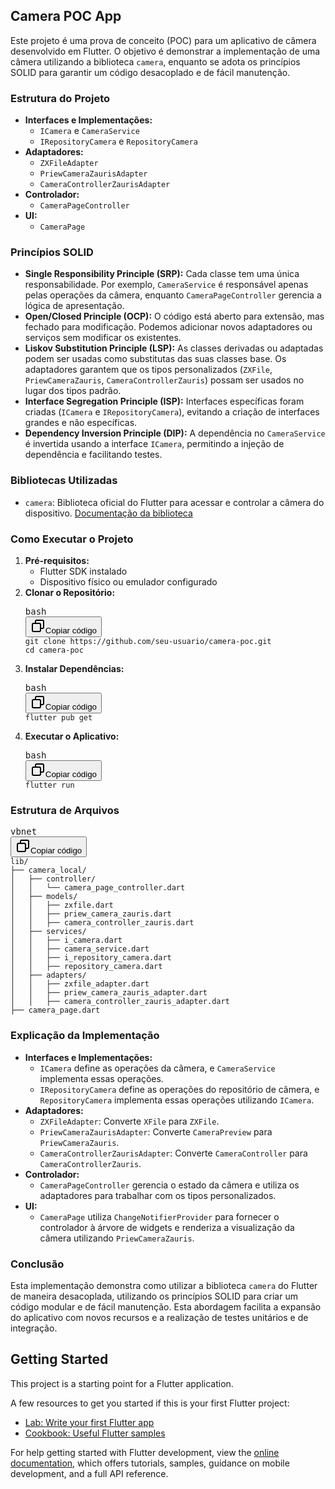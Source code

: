 
## Camera POC App

Este projeto é uma prova de conceito (POC) para um aplicativo de câmera desenvolvido em Flutter. O objetivo é demonstrar a implementação de uma câmera utilizando a biblioteca `camera`, enquanto se adota os princípios SOLID para garantir um código desacoplado e de fácil manutenção.

### Estrutura do Projeto

* **Interfaces e Implementações:**
  * `ICamera` e `CameraService`
  * `IRepositoryCamera` e `RepositoryCamera`
* **Adaptadores:**
  * `ZXFileAdapter`
  * `PriewCameraZaurisAdapter`
  * `CameraControllerZaurisAdapter`
* **Controlador:**
  * `CameraPageController`
* **UI:**
  * `CameraPage`

### Princípios SOLID

* **Single Responsibility Principle (SRP):** Cada classe tem uma única responsabilidade. Por exemplo, `CameraService` é responsável apenas pelas operações da câmera, enquanto `CameraPageController` gerencia a lógica de apresentação.
* **Open/Closed Principle (OCP):** O código está aberto para extensão, mas fechado para modificação. Podemos adicionar novos adaptadores ou serviços sem modificar os existentes.
* **Liskov Substitution Principle (LSP):** As classes derivadas ou adaptadas podem ser usadas como substitutas das suas classes base. Os adaptadores garantem que os tipos personalizados (`ZXFile`, `PriewCameraZauris`, `CameraControllerZauris`) possam ser usados no lugar dos tipos padrão.
* **Interface Segregation Principle (ISP):** Interfaces específicas foram criadas (`ICamera` e `IRepositoryCamera`), evitando a criação de interfaces grandes e não específicas.
* **Dependency Inversion Principle (DIP):** A dependência no `CameraService` é invertida usando a interface `ICamera`, permitindo a injeção de dependência e facilitando testes.

### Bibliotecas Utilizadas

* `camera`: Biblioteca oficial do Flutter para acessar e controlar a câmera do dispositivo. [Documentação da biblioteca]()

### Como Executar o Projeto

1. **Pré-requisitos:**
   * Flutter SDK instalado
   * Dispositivo físico ou emulador configurado
2. **Clonar o Repositório:**
   <pre><div class="dark bg-gray-950 rounded-md border-[0.5px] border-token-border-medium"><div class="flex items-center relative text-token-text-secondary bg-token-main-surface-secondary px-4 py-2 text-xs font-sans justify-between rounded-t-md"><span>bash</span><div class="flex items-center"><span class="" data-state="closed"><button class="flex gap-1 items-center"><svg xmlns="http://www.w3.org/2000/svg" width="24" height="24" fill="none" viewBox="0 0 24 24" class="icon-sm"><path fill="currentColor" fill-rule="evenodd" d="M7 5a3 3 0 0 1 3-3h9a3 3 0 0 1 3 3v9a3 3 0 0 1-3 3h-2v2a3 3 0 0 1-3 3H5a3 3 0 0 1-3-3v-9a3 3 0 0 1 3-3h2zm2 2h5a3 3 0 0 1 3 3v5h2a1 1 0 0 0 1-1V5a1 1 0 0 0-1-1h-9a1 1 0 0 0-1 1zM5 9a1 1 0 0 0-1 1v9a1 1 0 0 0 1 1h9a1 1 0 0 0 1-1v-9a1 1 0 0 0-1-1z" clip-rule="evenodd"></path></svg>Copiar código</button></span></div></div><div class="overflow-y-auto p-4" dir="ltr"><code class="!whitespace-pre hljs language-bash">git clone https://github.com/seu-usuario/camera-poc.git
   cd camera-poc
   </code></div></div></pre>
3. **Instalar Dependências:**
   <pre><div class="dark bg-gray-950 rounded-md border-[0.5px] border-token-border-medium"><div class="flex items-center relative text-token-text-secondary bg-token-main-surface-secondary px-4 py-2 text-xs font-sans justify-between rounded-t-md"><span>bash</span><div class="flex items-center"><span class="" data-state="closed"><button class="flex gap-1 items-center"><svg xmlns="http://www.w3.org/2000/svg" width="24" height="24" fill="none" viewBox="0 0 24 24" class="icon-sm"><path fill="currentColor" fill-rule="evenodd" d="M7 5a3 3 0 0 1 3-3h9a3 3 0 0 1 3 3v9a3 3 0 0 1-3 3h-2v2a3 3 0 0 1-3 3H5a3 3 0 0 1-3-3v-9a3 3 0 0 1 3-3h2zm2 2h5a3 3 0 0 1 3 3v5h2a1 1 0 0 0 1-1V5a1 1 0 0 0-1-1h-9a1 1 0 0 0-1 1zM5 9a1 1 0 0 0-1 1v9a1 1 0 0 0 1 1h9a1 1 0 0 0 1-1v-9a1 1 0 0 0-1-1z" clip-rule="evenodd"></path></svg>Copiar código</button></span></div></div><div class="overflow-y-auto p-4" dir="ltr"><code class="!whitespace-pre hljs language-bash">flutter pub get
   </code></div></div></pre>
4. **Executar o Aplicativo:**
   <pre><div class="dark bg-gray-950 rounded-md border-[0.5px] border-token-border-medium"><div class="flex items-center relative text-token-text-secondary bg-token-main-surface-secondary px-4 py-2 text-xs font-sans justify-between rounded-t-md"><span>bash</span><div class="flex items-center"><span class="" data-state="closed"><button class="flex gap-1 items-center"><svg xmlns="http://www.w3.org/2000/svg" width="24" height="24" fill="none" viewBox="0 0 24 24" class="icon-sm"><path fill="currentColor" fill-rule="evenodd" d="M7 5a3 3 0 0 1 3-3h9a3 3 0 0 1 3 3v9a3 3 0 0 1-3 3h-2v2a3 3 0 0 1-3 3H5a3 3 0 0 1-3-3v-9a3 3 0 0 1 3-3h2zm2 2h5a3 3 0 0 1 3 3v5h2a1 1 0 0 0 1-1V5a1 1 0 0 0-1-1h-9a1 1 0 0 0-1 1zM5 9a1 1 0 0 0-1 1v9a1 1 0 0 0 1 1h9a1 1 0 0 0 1-1v-9a1 1 0 0 0-1-1z" clip-rule="evenodd"></path></svg>Copiar código</button></span></div></div><div class="overflow-y-auto p-4" dir="ltr"><code class="!whitespace-pre hljs language-bash">flutter run
   </code></div></div></pre>

### Estrutura de Arquivos

<pre><div class="dark bg-gray-950 rounded-md border-[0.5px] border-token-border-medium"><div class="flex items-center relative text-token-text-secondary bg-token-main-surface-secondary px-4 py-2 text-xs font-sans justify-between rounded-t-md"><span>vbnet</span><div class="flex items-center"><span class="" data-state="closed"><button class="flex gap-1 items-center"><svg xmlns="http://www.w3.org/2000/svg" width="24" height="24" fill="none" viewBox="0 0 24 24" class="icon-sm"><path fill="currentColor" fill-rule="evenodd" d="M7 5a3 3 0 0 1 3-3h9a3 3 0 0 1 3 3v9a3 3 0 0 1-3 3h-2v2a3 3 0 0 1-3 3H5a3 3 0 0 1-3-3v-9a3 3 0 0 1 3-3h2zm2 2h5a3 3 0 0 1 3 3v5h2a1 1 0 0 0 1-1V5a1 1 0 0 0-1-1h-9a1 1 0 0 0-1 1zM5 9a1 1 0 0 0-1 1v9a1 1 0 0 0 1 1h9a1 1 0 0 0 1-1v-9a1 1 0 0 0-1-1z" clip-rule="evenodd"></path></svg>Copiar código</button></span></div></div><div class="overflow-y-auto p-4" dir="ltr"><code class="!whitespace-pre hljs language-vbnet">lib/
├── camera_local/
│   ├── controller/
│   │   └── camera_page_controller.dart
│   ├── models/
│   │   ├── zxfile.dart
│   │   ├── priew_camera_zauris.dart
│   │   ├── camera_controller_zauris.dart
│   ├── services/
│   │   ├── i_camera.dart
│   │   ├── camera_service.dart
│   │   ├── i_repository_camera.dart
│   │   ├── repository_camera.dart
│   ├── adapters/
│   │   ├── zxfile_adapter.dart
│   │   ├── priew_camera_zauris_adapter.dart
│   │   ├── camera_controller_zauris_adapter.dart
├── camera_page.dart
</code></div></div></pre>

### Explicação da Implementação

* **Interfaces e Implementações:**
  * `ICamera` define as operações da câmera, e `CameraService` implementa essas operações.
  * `IRepositoryCamera` define as operações do repositório de câmera, e `RepositoryCamera` implementa essas operações utilizando `ICamera`.
* **Adaptadores:**
  * `ZXFileAdapter`: Converte `XFile` para `ZXFile`.
  * `PriewCameraZaurisAdapter`: Converte `CameraPreview` para `PriewCameraZauris`.
  * `CameraControllerZaurisAdapter`: Converte `CameraController` para `CameraControllerZauris`.
* **Controlador:**
  * `CameraPageController` gerencia o estado da câmera e utiliza os adaptadores para trabalhar com os tipos personalizados.
* **UI:**
  * `CameraPage` utiliza `ChangeNotifierProvider` para fornecer o controlador à árvore de widgets e renderiza a visualização da câmera utilizando `PriewCameraZauris`.

### Conclusão

Esta implementação demonstra como utilizar a biblioteca `camera` do Flutter de maneira desacoplada, utilizando os princípios SOLID para criar um código modular e de fácil manutenção. Esta abordagem facilita a expansão do aplicativo com novos recursos e a realização de testes unitários e de integração.

## Getting Started

This project is a starting point for a Flutter application.

A few resources to get you started if this is your first Flutter project:

- [Lab: Write your first Flutter app](https://docs.flutter.dev/get-started/codelab)
- [Cookbook: Useful Flutter samples](https://docs.flutter.dev/cookbook)

For help getting started with Flutter development, view the
[online documentation](https://docs.flutter.dev/), which offers tutorials,
samples, guidance on mobile development, and a full API reference.
